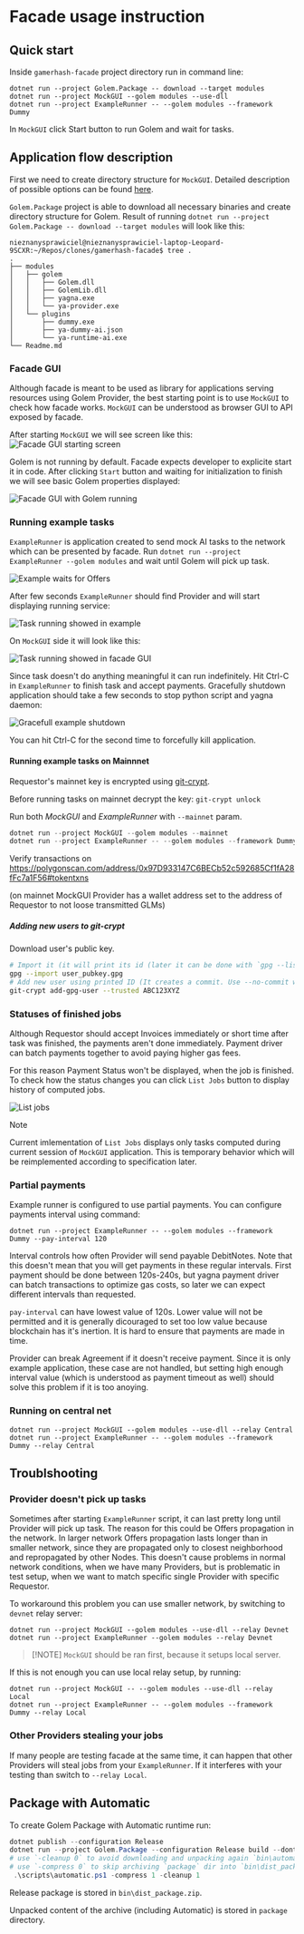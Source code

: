 # Facade usage instruction

## Quick start

Inside `gamerhash-facade` project directory run in command line:
```
dotnet run --project Golem.Package -- download --target modules
dotnet run --project MockGUI --golem modules --use-dll
dotnet run --project ExampleRunner -- --golem modules --framework Dummy
```

In `MockGUI` click Start button to run Golem and wait for tasks.

## Application flow description

First we need to create directory structure for `MockGUI`. Detailed description of possible options can be found [here](MockGUI/readme.md#preparing-directories).

`Golem.Package` project is able to download all necessary binaries and create directory structure for Golem. Result of running `dotnet run --project Golem.Package -- download --target modules` will look like this:
```
nieznanysprawiciel@nieznanysprawiciel-laptop-Leopard-9SCXR:~/Repos/clones/gamerhash-facade$ tree .
.
├── modules
│   ├── golem
│   │   ├── Golem.dll
│   │   ├── GolemLib.dll
│   │   ├── yagna.exe
│   │   └── ya-provider.exe
│   └── plugins
│       ├── dummy.exe
│       ├── ya-dummy-ai.json
│       └── ya-runtime-ai.exe
└── Readme.md
```

### Facade GUI

Although facade is meant to be used as library for applications serving resources using Golem Provider, the best starting point is to use `MockGUI` to check how facade works. `MockGUI` can be understood as browser GUI to API exposed by facade.

After starting `MockGUI` we will see screen like this:
<img alt="Facade GUI starting screen" src="Docs/gui-app-startup.png">

Golem is not running by default. Facade expects developer to explicite start it in code. After clicking `Start` button and waiting for initialization to finish we will see basic Golem properties displayed:

<img alt="Facade GUI with Golem running" src="Docs/gui-app-golem-running.png">

### Running example tasks

`ExampleRunner` is application created to send mock AI tasks to the network which can be presented by facade.
Run `dotnet run --project ExampleRunner --golem modules` and wait until Golem will pick up task.

<img alt="Example waits for Offers" src="Docs/example-waiting-for-offers.png">

After few seconds `ExampleRunner` should find Provider and will start displaying running service:

<img alt="Task running showed in example" src="Docs/example-hired-provider.png">

On `MockGUI` side it will look like this:

<img alt="Task running showed in facade GUI" src="Docs/gui-app-task-running.png">

Since task doesn't do anything meaningful it can run indefinitely.
Hit Ctrl-C in `ExampleRunner` to finish task and accept payments.
Gracefully shutdown application should take a few seconds to stop python script and yagna daemon:

<img alt="Gracefull example shutdown" src="Docs/example-graceful-finish.png">

You can hit Ctrl-C for the second time to forcefully kill application.

#### Running example tasks on Mainnnet

Requestor's mainnet key is encrypted using [git-crypt](https://github.com/AGWA/git-crypt).

Before running tasks on mainnet decrypt the key: `git-crypt unlock`

Run both _MockGUI_ and _ExampleRunner_ with `--mainnet` param.

```ps1
dotnet run --project MockGUI --golem modules --mainnet
dotnet run --project ExampleRunner -- --golem modules --framework Dummy --mainnet
```

Verify transactions on https://polygonscan.com/address/0x97D933147C6BECb52c592685Cf1fA28fFc7a1F56#tokentxns

(on mainnet MockGUI Provider has a wallet address set to the address of Requestor to not loose transmitted GLMs)

##### Adding new users to git-crypt

Download user's public key.

```sh
# Import it (it will print its id (later it can be done with `gpg --list-keys`))
gpg --import user_pubkey.gpg
# Add new user using printed ID (It creates a commit. Use --no-commit when adding multiple users)
git-crypt add-gpg-user --trusted ABC123XYZ
```

### Statuses of finished jobs

Although Requestor should accept Invoices immediately or short time after task was finished, the payments aren't done immediately. Payment driver can batch payments together to avoid paying higher gas fees.

For this reason Payment Status won't be displayed, when the job is finished. To check how the status changes you can click `List Jobs` button to display history of computed jobs.

<img alt="List jobs" src="Docs/gui-app-list-jobs.png">

> [!NOTE]  
> Current imlementation of `List Jobs` displays only tasks computed during current session of `MockGUI` application.
> This is temporary behavior which will be reimplemented according to specification later.

### Partial payments

Example runner is configured to use partial payments.
You can configure payments interval using command:
```
dotnet run --project ExampleRunner -- --golem modules --framework Dummy --pay-interval 120
```

Interval controls how often Provider will send payable DebitNotes.
Note that this doesn't mean that you will get payments in these regular intervals. First payment should be done between 120s-240s, but yagna payment driver can batch transactions to optimize gas costs, so later we can expect different intervals than requested.

`pay-interval` can have lowest value of 120s. Lower value will not be permitted and it is generally dicouraged to set too low value because blockchain has it's inertion. It is hard to ensure that payments are made in time.

Provider can break Agreement if it doesn't receive payment. Since it is only example application, these case are not handled, but setting high enough interval value (which is understood as payment timeout as well) should solve this problem if it is too anoying.

### Running on central net

```
dotnet run --project MockGUI --golem modules --use-dll --relay Central
dotnet run --project ExampleRunner -- --golem modules --framework Dummy --relay Central
```

## Troublshooting

### Provider doesn't pick up tasks

Sometimes after starting `ExampleRunner` script, it can last pretty long until Provider will pick up task.
The reason for this could be Offers propagation in the network. In larger network Offers propagation lasts
longer than in smaller network, since they are propagated only to closest neighborhood and repropagated by other Nodes.
This doesn't cause problems in normal network conditions, when we have many Providers, but is problematic in
test setup, when we want to match specific single Provider with specific Requestor.

To workaround this problem you can use smaller network, by switching to `devnet` relay server:

```
dotnet run --project MockGUI --golem modules --use-dll --relay Devnet
dotnet run --project ExampleRunner --golem modules --relay Devnet
```

> [!NOTE] `MockGUI` should be ran first, because it setups local server.

If this is not enough you can use local relay setup, by running:

```
dotnet run --project MockGUI -- --golem modules --use-dll --relay Local
dotnet run --project ExampleRunner -- --golem modules --framework Dummy --relay Local
```

### Other Providers stealing your jobs

If many people are testing facade at the same time, it can happen that other Providers will steal jobs from your `ExampleRunner`.
If it interferes with your testing than switch to `--relay Local`.

## Package with Automatic

To create Golem Package with Automatic runtime run:

```ps1
dotnet publish --configuration Release
dotnet run --project Golem.Package --configuration Release build --dont-clean --dll-file-patterns "*.dll" --dll-dir "$(Get-Location)\Golem\bin\Release\net7.0\publish"
# use `-cleanup 0` to avoid downloading and unpacking again `bin\automatic_runtime_package.zip` archive
# use `-compress 0` to skip archiving `package` dir into `bin\dist_package.zip`
 .\scripts\automatic.ps1 -compress 1 -cleanup 1
```

Release package is stored in `bin\dist_package.zip`.

Unpacked content of the archive (including Automatic) is stored in `package` directory.

